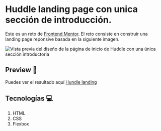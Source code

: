 # Huddle landing page con unica sección de introducción.

Este es un reto de [Frontend Mentor](https://www.frontendmentor.io/challenges/huddle-landing-page-with-a-single-introductory-section-B_2Wvxgi0). El reto consiste en construir una landing page reponsive basada en la siguiente imagen.

![Vista previa del diseño de la página de inicio de Huddle con una única sección introductoria](./design/desktop-preview.jpg)


## Preview 🎨

Puedes ver el resultado aquí [Hundle landing](https://estebanraigosa.github.io/hundle-landing/)

## Tecnologías 💻

1. HTML
2. CSS
3. Flexbox

